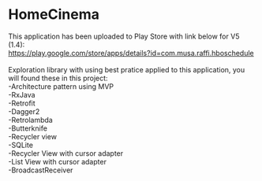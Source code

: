 # HomeCinema

This application has been uploaded to Play Store with link below for V5 (1.4):<br>
https://play.google.com/store/apps/details?id=com.musa.raffi.hboschedule
<br><br>
Exploration library with using best pratice applied to this application, you will found these in this project:<br>
-Architecture pattern using MVP <br>
-RxJava<br>
-Retrofit<br>
-Dagger2<br>
-Retrolambda<br>
-Butterknife<br>
-Recycler view<br>
-SQLite<br>
-Recycler View with cursor adapter<br>
-List View with cursor adapter<br>
-BroadcastReceiver<br>
